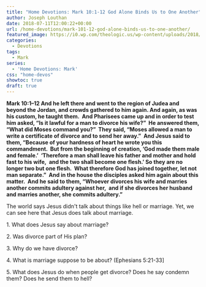 ```yaml
---
title: "Home Devotions: Mark 10:1-12 God Alone Binds Us to One Another"
author: Joseph Louthan
date: 2018-07-11T12:00:22+00:00
url: /home-devotions/mark-101-12-god-alone-binds-us-to-one-another/
featured_image: https://i0.wp.com/theologic.us/wp-content/uploads/2018/06/Jamie-Hagiya-Rope-Pull.jpg?resize=825%2C510
categories:
  - Devotions
tags:
  - Mark
series:
  - 'Home Devotions: Mark'
css: "home-devos"
showtoc: true
draft: true
---
```

<p class="p1">
  <span class="s1"><b>Mark 10:1–12 And he left there and went to the region of Judea and beyond the Jordan, and crowds gathered to him again. And again, as was his custom, he taught them.  And Pharisees came up and in order to test him asked, “Is it lawful for a man to divorce his wife?”  He answered them, “What did Moses command you?”  They said, “Moses allowed a man to write a certificate of divorce and to send her away.”  And Jesus said to them, “Because of your hardness of heart he wrote you this commandment.  But from the beginning of creation, ‘God made them male and female.’  ‘Therefore a man shall leave his father and mother and hold fast to his wife,  and the two shall become one flesh.’ So they are no longer two but one flesh.  What therefore God has joined together, let not man separate.”  And in the house the disciples asked him again about this matter.  And he said to them, “Whoever divorces his wife and marries another commits adultery against her,  and if she divorces her husband and marries another, she commits adultery.”</b></span>
</p>

<p class="p1">
  <span class="s1">The world says Jesus didn't talk about things like hell or marriage. Yet, we can see here that Jesus does talk about marriage. </span>
</p>

<p class="p1">
  <span class="s1">1. What does Jesus say about marriage? </span>
</p>

<p class="p1">
  <span class="s1">2. Was divorce part of His plan? </span>
</p>

<p class="p1">
  <span class="s1">3. Why do we have divorce? </span>
</p>

<p class="p1">
  <span class="s1">4. What is marriage suppose to be about? (Ephesians 5:21-33] </span>
</p>

<p class="p1">
  <span class="s1">5. What does Jesus do when people get divorce? Does he say condemn them? Does he send them to hell?  </span>
</p>